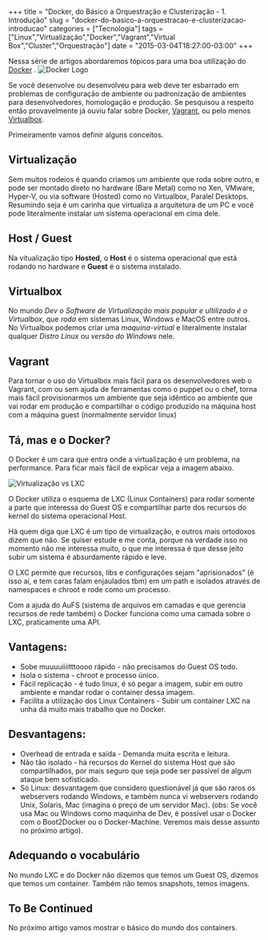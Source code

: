 +++
title = "Docker, do Básico a Orquestração e Clusterização - 1. Introdução"
slug = "docker-do-basico-a-orquestracao-e-clusterizacao-introducao"
categories = ["Tecnologia"]
tags = ["Linux","Virtualização","Docker","Vagrant","Virtual Box","Cluster","Orquestração"]
date = "2015-03-04T18:27:00-03:00"
+++

Nessa série de artigos abordaremos tópicos para uma boa utilização do [Docker](http://www.docker.com/) .
<img class="img-responsive img-thumbnail pull-left" title="Docker Logo" alt="Docker Logo" src='/assets/images/docker-logo.jpg' />

Se você desenvolve ou desenvolveu para web deve ter esbarrado em problemas de configuração de ambiente ou padronização de ambientes para desenvolvedores, homologação e produção. Se pesquisou a respeito então provavelmente já ouviu falar sobre Docker, [Vagrant](https://www.vagrantup.com/), ou pelo menos [Virtualbox](https://www.virtualbox.org/).

Primeiramente vamos definir alguns conceitos.

<!--continua-->

## Virtualização

Sem muitos rodeios é quando criamos um ambiente que roda sobre outro, e pode ser montado direto no hardware (Bare Metal) como no Xen, VMware, Hyper-V, ou via software (Hosted) como no Virtualbox, Paralel Desktops.
Resumindo seja é um carinha que virtualiza a arquitetura de um PC e você pode literalmente instalar um sistema operacional em cima dele.

## Host / Guest
Na vitualização tipo **Hosted**, o **Host** é o sistema operacional que está rodando no hardware e **Guest** é o sistema instalado.

## Virtualbox
No mundo *Dev o Software de Virtualização mais popular e ultilizado é o Virtualbox*, que *roda* em sistemas Linux, Windows e MacOS entre outros. No Virtualbox podemos criar uma *maquina-virtual* e literalmente instalar qualquer *Distro Linux* ou *versão do Windows* nele.

## Vagrant
Para tornar o uso do Virtualbox mais fácil para os desenvolvedores web o Vagrant, com ou sem ajuda de ferramentas como o puppet ou o chef, torna mais fácil provisionarmos um ambiente que seja idêntico ao ambiente que vai rodar em produção e compartilhar o código produzido na máquina host com a máquina guest (normalmente servidor linux)

## Tá, mas e o Docker?
O Docker é um cara que entra onde a virtualização é um problema, na performance. Para ficar mais fácil de explicar veja a imagem abaixo.

<img class="img-responsive img-thumbnail" title="Virtualização vs LXC" alt="Virtualização vs LXC" src='/assets/images/virtualizaca-vs-containers.png' />

O Docker utiliza o esquema de LXC (Linux Containers) para rodar somente a parte que interessa do Guest OS e compartilhar parte dos recursos do kernel do sistema operacional Host.

Há quem diga que LXC é um tipo de virtualização, e outros mais ortodoxos dizem que não. Se quiser estude e me conta, porque na verdade isso no momento não me interessa muito, o que me interessa é que desse jeito subir um sistema é absurdamente rápido e leve.

O LXC permite que recursos, libs e configurações sejam "aprisionados" (é isso aí, e tem caras falam enjaulados tbm)
em um path e isolados através de namespaces e chroot e rode como um processo.

Com a ajuda do AuFS (sistema de arquivos em camadas e que gerencia recursos de rede também) o Docker funciona como uma camada sobre o LXC, praticamente uma API.

## Vantagens:
 * Sobe muuuuiiiitttoooo rápido - não precisamos do Guest OS todo.
 * Isola o sistema - chroot e processo único.
 * Fácil replicação - é tudo linux, é só pegar a imagem, subir em outro ambiente e mandar rodar o container dessa imagem.
 * Facilita a utilização dos Linux Containers - Subir um container LXC na unha dá muito mais trabalho que no Docker.

## Desvantagens:
 * Overhead de entrada e saída - Demanda muita escrita e leitura.
 * Não tão isolado - há recursos do Kernel do sistema Host que são compartilhados, por mais seguro que seja pode ser passível de algum ataque bem sofisticado.
 * Só Linux: desvantagem que considero questionável já que são raros os webservers rodando Windows, e também nunca vi webservers rodando Unix, Solaris, Mac (imagina o preço de um servidor Mac).
(obs: Se você usa Mac ou Windows como maquinha de Dev, é possível usar o Docker com o Boot2Docker ou o Docker-Machine. Veremos mais desse assunto no próximo artigo).

## Adequando o vocabulário
No mundo LXC e do Docker não dizemos que temos um Guest OS, dizemos que temos um container. Também não temos snapshots, temos imagens.

## To Be Continued
No próximo artigo vamos mostrar o básico do mundo dos containers.
